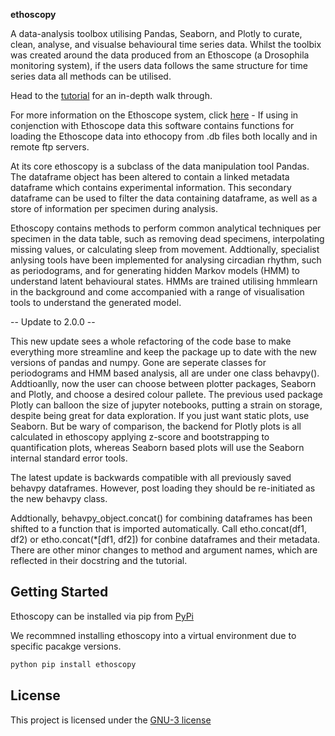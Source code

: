 **ethoscopy**

A data-analysis toolbox utilising Pandas, Seaborn, and Plotly to curate, clean, analyse, and visualse behavioural time series data. Whilst the toolbix was created around the data produced from an Ethoscope (a Drosophila monitoring system), if the users data follows the same structure for time series data all methods can be utilised.

Head to the [tutorial](https://bookstack.lab.gilest.ro/books/ethoscopy) for an in-depth walk through.

For more information on the Ethoscope system, click [here](https://www.notion.so/The-ethoscope-60952be38787404095aa99be37c42a27)
    - If using in conjenction with Ethoscope data this software contains functions for loading the Ethoscope data into ethocopy from .db files both locally and in remote ftp servers.

At its core ethoscopy is a subclass of the data manipulation tool Pandas. The dataframe object has been altered to contain a linked metadata dataframe which contains experimental information. This secondary dataframe can be used to filter the data containing dataframe, as well as a store of information per specimen during analysis.

Ethoscopy contains methods to perform common analytical techniques per specimen in the data table, such as removing dead specimens, interpolating missing values, or calculating sleep from movement. Addtionally, specialist anlysing tools have been implemented for analysing circadian rhythm, such as periodograms, and for generating hidden Markov models (HMM) to understand latent behavioural states. HMMs are trained utilising hmmlearn in the background and come accompanied with a range of visualisation tools to understand the generated model.

-- Update to 2.0.0 --

This new update sees a whole refactoring of the code base to make everything more streamline and keep the package up to date with the new versions of pandas and numpy. Gone are seperate classes for periodograms and HMM based analysis, all are under one class behavpy(). Addtioanlly, now the user can choose between plotter packages, Seaborn and Plotly, and choose a desired colour pallete. The previous used package Plotly can balloon the size of jupyter notebooks, putting a strain on storage, despite being great for data exploration. If you just want static plots, use Seaborn. But be wary of comparison, the backend for Plotly plots is all calculated in ethoscopy applying z-score and bootstrapping to quantification plots, whereas Seaborn based plots will use the Seaborn internal standard error tools.

The latest update is backwards compatible with all previously saved behavpy dataframes. However, post loading they should be re-initiated as the new behavpy class. 

Addtionally, behavpy_object.concat() for combining dataframes has been shifted to a function that is imported automatically. Call etho.concat(df1, df2) or etho.concat(*[df1, df2]) for conbine dataframes and their metadata. There are other minor changes to method and argument names, which are reflected in their docstring and the tutorial. 

## Getting Started

Ethoscopy can be installed via pip from [PyPi](https://pypi.org/project/ethoscopy/)

We recommned installing ethoscopy into a virtual environment due to specific pacakge versions.

```bash
python pip install ethoscopy
```

## License

This project is licensed under the [GNU-3 license](LICENSE)